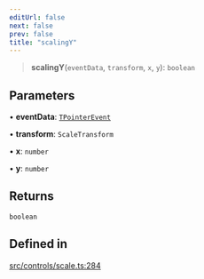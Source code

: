 ```yaml
---
editUrl: false
next: false
prev: false
title: "scalingY"
---
```


> **scalingY**(`eventData`, `transform`, `x`, `y`): `boolean`

## Parameters

• **eventData**: [`TPointerEvent`](/api/type-aliases/tpointerevent/)

• **transform**: `ScaleTransform`

• **x**: `number`

• **y**: `number`

## Returns

`boolean`

## Defined in

[src/controls/scale.ts:284](https://github.com/fabricjs/fabric.js/blob/a0b4adf41e0a1fd81824114cedd4c32bfb8cac25/src/controls/scale.ts#L284)
